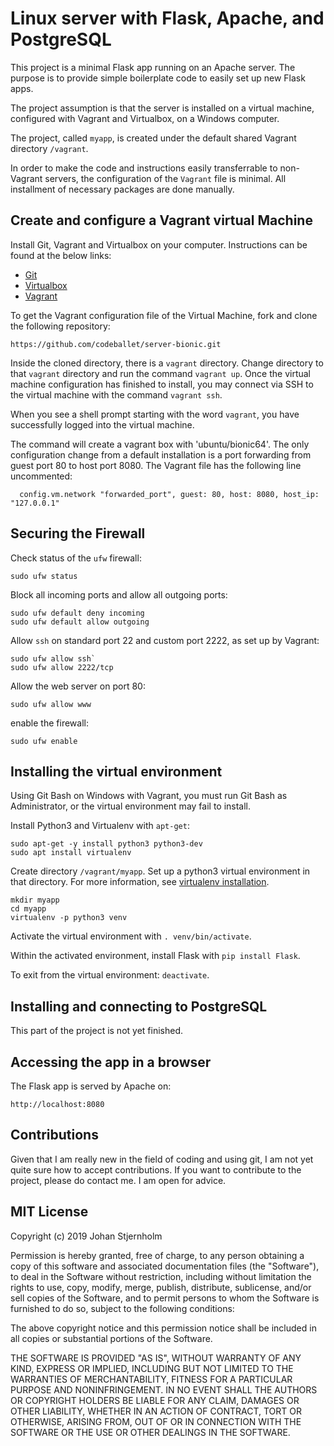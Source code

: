 # Linux server with Flask, Apache, and PostgreSQL
This project is a minimal Flask app running on an Apache server. The purpose is to provide simple boilerplate code to easily set up new Flask apps.

The project assumption is that the server is installed on a virtual machine, configured with Vagrant and Virtualbox, on a Windows computer.

The project, called `myapp`, is created under the default shared Vagrant directory `/vagrant`.

In order to make the code and instructions easily transferrable to non-Vagrant servers, the configuration of the `Vagrant` file is minimal. All installment of necessary packages are done manually.

## Create and configure a Vagrant virtual Machine
Install Git, Vagrant and Virtualbox on your computer. Instructions can be found at the below links:
* [Git](https://git-scm.com/downloads)
* [Virtualbox](https://www.virtualbox.org/)
* [Vagrant](https://www.vagrantup.com/)

To get the Vagrant configuration file of the Virtual Machine, fork and clone the following repository:
```
https://github.com/codeballet/server-bionic.git
```

Inside the cloned directory, there is a `vagrant` directory. Change directory to that `vagrant` directory and run the command `vagrant up`.
Once the virtual machine configuration has finished to install, you may connect via SSH to the virtual machine with the command `vagrant ssh`.

When you see a shell prompt starting with the word `vagrant`, you have successfully logged into the virtual machine.

The command will create a vagrant box with 'ubuntu/bionic64'. The only configuration change from a default installation is a port forwarding from guest port 80 to host port 8080. The Vagrant file has the following line uncommented:
```
  config.vm.network "forwarded_port", guest: 80, host: 8080, host_ip: "127.0.0.1"
```

## Securing the Firewall
Check status of the `ufw` firewall:
```
sudo ufw status
```

Block all incoming ports and allow all outgoing ports:
```
sudo ufw default deny incoming
sudo ufw default allow outgoing
```

Allow `ssh` on standard port 22 and custom port 2222, as set up by Vagrant:
```
sudo ufw allow ssh`
sudo ufw allow 2222/tcp
```

Allow the web server on port 80:
```
sudo ufw allow www
```

enable the firewall:
```
sudo ufw enable
```

## Installing the virtual environment
Using Git Bash on Windows with Vagrant, you must run Git Bash as Administrator, or the virtual environment may fail to install.

Install Python3 and Virtualenv with `apt-get`:
```
sudo apt-get -y install python3 python3-dev
sudo apt install virtualenv
```

Create directory `/vagrant/myapp`. Set up a python3 virtual environment in that directory. For more information, see [virtualenv installation](https://virtualenv.pypa.io/en/latest/installation/).
```
mkdir myapp
cd myapp
virtualenv -p python3 venv
```

Activate the virtual environment with `. venv/bin/activate`.
	
Within the activated environment, install Flask with `pip install Flask`.

To exit from the virtual environment: `deactivate`.

## Installing and connecting to PostgreSQL
This part of the project is not yet finished.

## Accessing the app in a browser
The Flask app is served by Apache on:
```
http://localhost:8080
```

## Contributions
Given that I am really new in the field of coding and using git, I am not yet quite sure how to accept contributions. If you want to contribute to the project, please do contact me. I am open for advice.

## MIT License

Copyright (c) 2019 Johan Stjernholm

Permission is hereby granted, free of charge, to any person obtaining a copy of this software and associated documentation files (the "Software"), to deal in the Software without restriction, including without limitation the rights to use, copy, modify, merge, publish, distribute, sublicense, and/or sell copies of the Software, and to permit persons to whom the Software is furnished to do so, subject to the following conditions:

The above copyright notice and this permission notice shall be included in all copies or substantial portions of the Software.

THE SOFTWARE IS PROVIDED "AS IS", WITHOUT WARRANTY OF ANY KIND, EXPRESS OR IMPLIED, INCLUDING BUT NOT LIMITED TO THE WARRANTIES OF MERCHANTABILITY, FITNESS FOR A PARTICULAR PURPOSE AND NONINFRINGEMENT. IN NO EVENT SHALL THE AUTHORS OR COPYRIGHT HOLDERS BE LIABLE FOR ANY CLAIM, DAMAGES OR OTHER LIABILITY, WHETHER IN AN ACTION OF CONTRACT, TORT OR OTHERWISE, ARISING FROM, OUT OF OR IN CONNECTION WITH THE SOFTWARE OR THE USE OR OTHER DEALINGS IN THE SOFTWARE.